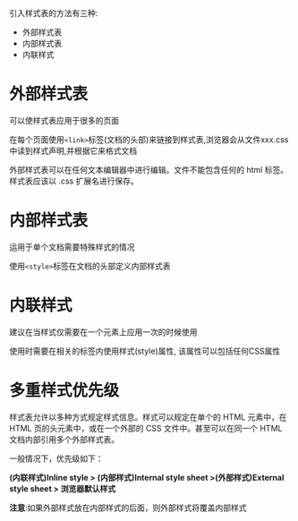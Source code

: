 引入样式表的方法有三种:
* 外部样式表
* 内部样式表
* 内联样式

# 外部样式表
可以使样式表应用于很多的页面

在每个页面使用`<link>`标签(文档的头部)来链接到样式表,浏览器会从文件xxx.css中读到样式声明,并根据它来格式文档

外部样式表可以在任何文本编辑器中进行编辑。文件不能包含任何的 html 标签。样式表应该以 .css 扩展名进行保存。

# 内部样式表
运用于单个文档需要特殊样式的情况

使用`<style>`标签在文档的头部定义内部样式表

# 内联样式
建议在当样式仅需要在一个元素上应用一次的时候使用

使用时需要在相关的标签内使用样式(style)属性, 该属性可以包括任何CSS属性

# 多重样式优先级
样式表允许以多种方式规定样式信息。样式可以规定在单个的 HTML 元素中，在 HTML 页的头元素中，或在一个外部的 CSS 文件中。甚至可以在同一个 HTML 文档内部引用多个外部样式表。

一般情况下，优先级如下：

**(内联样式)Inline style > (内部样式)Internal style sheet >(外部样式)External style sheet > 浏览器默认样式**

**注意**:如果外部样式放在内部样式的后面，则外部样式将覆盖内部样式